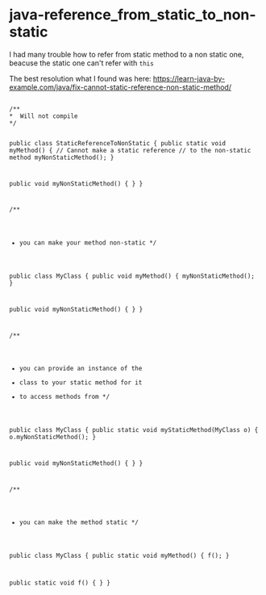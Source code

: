 # java-reference_from_static_to_non-static


I had many trouble how to refer from static method to a non static one, beacuse the static one can't refer with <code>this</code>

The best resolution what I found was here: https://learn-java-by-example.com/java/fix-cannot-static-reference-non-static-method/

<code>
/**
*  Will not compile
*/
 
public class StaticReferenceToNonStatic
{
   public static void myMethod()
   {
      // Cannot make a static reference
      // to the non-static method
      myNonStaticMethod(); 
   }
 
   public void myNonStaticMethod()
   {
   }
}
 
/**
* you can make your method non-static
*/
 
public class MyClass
{
   public void myMethod()
   {
      myNonStaticMethod(); 
   }
 
   public void myNonStaticMethod()
   {
   }
}
 
/**
*  you can provide an instance of the 
*  class to your static method for it 
*  to access methods from
*/
 
public class MyClass
{
   public static void myStaticMethod(MyClass o)
   {
      o.myNonStaticMethod(); 
   }
 
   public void myNonStaticMethod()
   {
   }
}
 
/**
*  you can make the method static
*/
 
public class MyClass
{
   public static void myMethod()
   {
      f(); 
   }
 
   public static void f()
   {
   }
}
</code>
